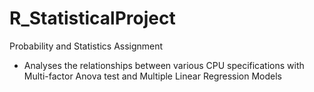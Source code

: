# R_StatisticalProject
Probability and Statistics Assignment
- Analyses the relationships between various CPU specifications with Multi-factor Anova test and Multiple Linear Regression Models
